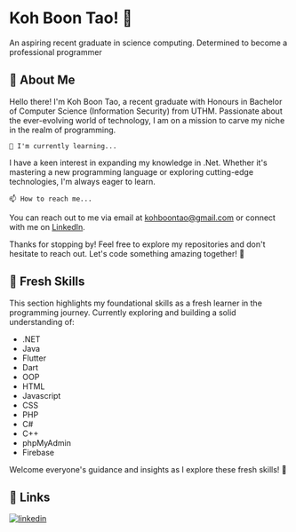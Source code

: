 
# Koh Boon Tao! 👋

An aspiring recent graduate in science computing. Determined to become a professional programmer

## 🚀 About Me

Hello there! I'm Koh Boon Tao, a recent graduate with Honours in Bachelor of Computer Science (Information Security) from UTHM. Passionate about the ever-evolving world of technology, I am on a mission to carve my niche in the realm of programming.

    🧠 I'm currently learning...

I have a keen interest in expanding my knowledge in .Net. Whether it's mastering a new programming language or exploring cutting-edge technologies, I'm always eager to learn.

    📫 How to reach me...

You can reach out to me via email at kohboontao@gmail.com or connect with me on [LinkedIn](https://www.linkedin.com/in/koh-boon-tao-256874176/).


Thanks for stopping by! Feel free to explore my repositories and don't hesitate to reach out. Let's code something amazing together! 🚀


## 🌱 Fresh Skills
This section highlights my foundational skills as a fresh learner in the programming journey. Currently exploring and building a solid understanding of:

-   .NET
-   Java
-   Flutter
-   Dart
-   OOP
-   HTML
-   Javascript
-   CSS
-   PHP
-   C#
-   C++
-   phpMyAdmin
-   Firebase

Welcome everyone's guidance and insights as I explore these fresh skills! 🚀



## 🔗 Links
[![linkedin](https://img.shields.io/badge/linkedin-0A66C2?style=for-the-badge&logo=linkedin&logoColor=white)](https://www.linkedin.com/in/koh-boon-tao-256874176/)

